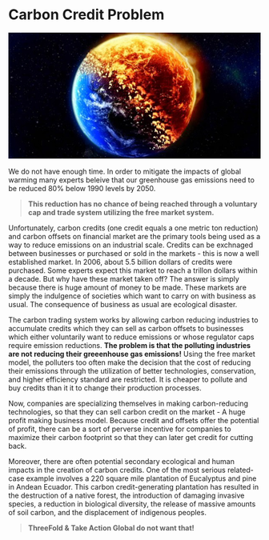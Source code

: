# Carbon Credit Problem  

![](img/earth_dying.jpg)

We do not have enough time. In order to mitigate the impacts of global warming many experts beleive that our greenhouse gas emissions need to be reduced 80% below 1990 levels by 2050. 

> **This reduction has no chance of being reached through a voluntary cap and trade system utilizing the free market system.**

Unfortunately, carbon credits (one credit equals a one metric ton reduction) and carbon offsets on financial market are the primary tools being used as a way to reduce emissions on an industrial scale. Credits can be exchnaged between businesses or purchased or sold in the markets - this is now a well established market. In 2006, about 5.5 billion dollars of credits were purchased. Some experts expect this market to reach a trillon dollars within a decade. But why have these market taken off? The answer is simply because there is huge amount of money to be made. These markets are simply the indulgence of societies which want to carry on with business as usual. The consequence of business as usual are ecological disaster. 

The carbon trading system works by allowing carbon reducing industries to accumulate credits which they can sell as carbon offsets to businesses which either voluntarily want to reduce emissions or whose regulator caps require emission reductions. **The problem is that the polluting industries are not reducing their greeenhouse gas emissions!** Using the free market model, the polluters too often make the decision that the cost of reducing their emissions through the utilization of better technologies, conservation, and higher efficiency standard are restricted. It is cheaper to pollute and buy credits than it it to change their production processes. 

Now, companies are specializing themselves in making carbon-reducing technologies, so that they can sell carbon credit on the market - A huge profit making business model. Because credit and offsets offer the potential of profit, there can be a sort of perverse incentive for companies to maximize their carbon footprint so that they can later get credit for cutting back. 

Moreover, there are often potential secondary ecological and human impacts in the creation of carbon credits. One of the most serious related-case example involves a 220 square mile plantation of Eucalyptus and pine in Andean Ecuador. This carbon credit-generating plantation has resulted in the destruction of a native forest, the introduction of damaging invasive species, a reduction in biological diversity, the release of massive amounts of soil carbon, and the displacement of indigenous peoples. 

> **ThreeFold & Take Action Global do not want that!**


















